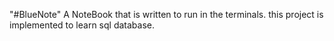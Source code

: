 "#BlueNote" 
A NoteBook that is written to run in the terminals.
this project is implemented to learn sql database.
